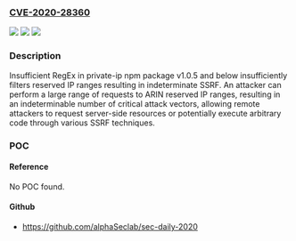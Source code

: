 ### [CVE-2020-28360](https://cve.mitre.org/cgi-bin/cvename.cgi?name=CVE-2020-28360)
![](https://img.shields.io/static/v1?label=Product&message=n%2Fa&color=blue)
![](https://img.shields.io/static/v1?label=Version&message=n%2Fa&color=blue)
![](https://img.shields.io/static/v1?label=Vulnerability&message=n%2Fa&color=brighgreen)

### Description

Insufficient RegEx in private-ip npm package v1.0.5 and below insufficiently filters reserved IP ranges resulting in indeterminate SSRF. An attacker can perform a large range of requests to ARIN reserved IP ranges, resulting in an indeterminable number of critical attack vectors, allowing remote attackers to request server-side resources or potentially execute arbitrary code through various SSRF techniques.

### POC

#### Reference
No POC found.

#### Github
- https://github.com/alphaSeclab/sec-daily-2020

